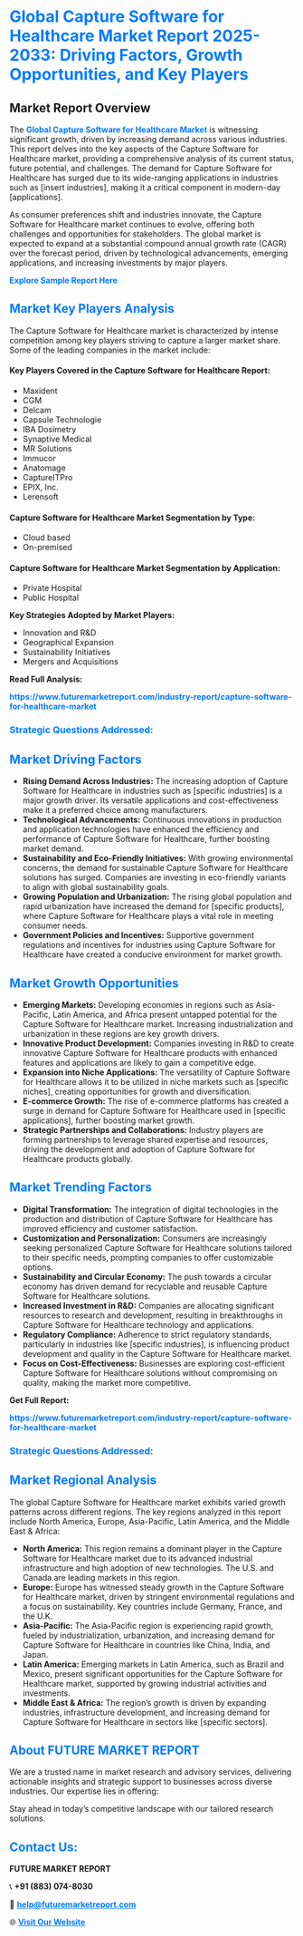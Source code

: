 <h1 style="color: #007BFF;">Global Capture Software for Healthcare Market Report 2025-2033: Driving Factors, Growth Opportunities, and Key Players</h1>

<section id="overview">
<h2>Market Report Overview</h2>
<p>The <a href="https://www.futuremarketreport.com/industry-report/capture-software-for-healthcare-market" style="color: #007BFF; text-decoration: none;"><strong>Global Capture Software for Healthcare Market</strong></a> is witnessing significant growth, driven by increasing demand across various industries. This report delves into the key aspects of the Capture Software for Healthcare market, providing a comprehensive analysis of its current status, future potential, and challenges. The demand for Capture Software for Healthcare has surged due to its wide-ranging applications in industries such as [insert industries], making it a critical component in modern-day [applications].</p>
<p>As consumer preferences shift and industries innovate, the Capture Software for Healthcare market continues to evolve, offering both challenges and opportunities for stakeholders. The global market is expected to expand at a substantial compound annual growth rate (CAGR) over the forecast period, driven by technological advancements, emerging applications, and increasing investments by major players.</p>
</section>

<section id="overview">
<p><a href="https://www.futuremarketreport.com/request-sample/reportId=43557" style="color: #007BFF; text-decoration: none;"><strong>Explore Sample Report Here</strong></a></p>
</section>

<section id="key-players">
<h2 style="color: #007BFF;">Market Key Players Analysis</h2>
<p>The Capture Software for Healthcare market is characterized by intense competition among key players striving to capture a larger market share. Some of the leading companies in the market include:</p>
<h4>Key Players Covered in the Capture Software for Healthcare Report:</h4>
<ul><li>Maxident</li><li>CGM</li><li>Delcam</li><li>Capsule Technologie</li><li>IBA Dosimetry</li><li>Synaptive Medical</li><li>MR Solutions</li><li>Immucor</li><li>Anatomage</li><li>CaptureITPro</li><li>EPIX, Inc.</li><li>Lerensoft</li></ul>
<h4>Capture Software for Healthcare Market Segmentation by Type:</h4>
<ul><li>Cloud based</li><li>On-premised</li></ul>

<h4>Capture Software for Healthcare Market Segmentation by Application:</h4>
<ul><li>Private Hospital</li><li>Public Hospital</li></ul>
<p><strong>Key Strategies Adopted by Market Players:</strong></p>
<ul>
<li>Innovation and R&D</li>
<li>Geographical Expansion</li>
<li>Sustainability Initiatives</li>
<li>Mergers and Acquisitions</li>
</ul>
</section>

<section>
<p><strong>Read Full Analysis: </strong></p><a href="https://www.futuremarketreport.com/industry-report/capture-software-for-healthcare-market" style="color: #007BFF; text-decoration: none;"><strong>https://www.futuremarketreport.com/industry-report/capture-software-for-healthcare-market</strong></a>
<h3 style="color: #007BFF;">Strategic Questions Addressed:</h3>
</section>

<section id="driving-factors">
<h2 style="color: #007BFF;">Market Driving Factors</h2>
<ul>
<li><strong>Rising Demand Across Industries:</strong> The increasing adoption of Capture Software for Healthcare in industries such as [specific industries] is a major growth driver. Its versatile applications and cost-effectiveness make it a preferred choice among manufacturers.</li>
<li><strong>Technological Advancements:</strong> Continuous innovations in production and application technologies have enhanced the efficiency and performance of Capture Software for Healthcare, further boosting market demand.</li>
<li><strong>Sustainability and Eco-Friendly Initiatives:</strong> With growing environmental concerns, the demand for sustainable Capture Software for Healthcare solutions has surged. Companies are investing in eco-friendly variants to align with global sustainability goals.</li>
<li><strong>Growing Population and Urbanization:</strong> The rising global population and rapid urbanization have increased the demand for [specific products], where Capture Software for Healthcare plays a vital role in meeting consumer needs.</li>
<li><strong>Government Policies and Incentives:</strong> Supportive government regulations and incentives for industries using Capture Software for Healthcare have created a conducive environment for market growth.</li>
</ul>
</section>

<section id="growth-opportunities">
<h2 style="color: #007BFF;">Market Growth Opportunities</h2>
<ul>
<li><strong>Emerging Markets:</strong> Developing economies in regions such as Asia-Pacific, Latin America, and Africa present untapped potential for the Capture Software for Healthcare market. Increasing industrialization and urbanization in these regions are key growth drivers.</li>
<li><strong>Innovative Product Development:</strong> Companies investing in R&D to create innovative Capture Software for Healthcare products with enhanced features and applications are likely to gain a competitive edge.</li>
<li><strong>Expansion into Niche Applications:</strong> The versatility of Capture Software for Healthcare allows it to be utilized in niche markets such as [specific niches], creating opportunities for growth and diversification.</li>
<li><strong>E-commerce Growth:</strong> The rise of e-commerce platforms has created a surge in demand for Capture Software for Healthcare used in [specific applications], further boosting market growth.</li>
<li><strong>Strategic Partnerships and Collaborations:</strong> Industry players are forming partnerships to leverage shared expertise and resources, driving the development and adoption of Capture Software for Healthcare products globally.</li>
</ul>
</section>

<section id="trending-factors">
<h2 style="color: #007BFF;">Market Trending Factors</h2>
<ul>
<li><strong>Digital Transformation:</strong> The integration of digital technologies in the production and distribution of Capture Software for Healthcare has improved efficiency and customer satisfaction.</li>
<li><strong>Customization and Personalization:</strong> Consumers are increasingly seeking personalized Capture Software for Healthcare solutions tailored to their specific needs, prompting companies to offer customizable options.</li>
<li><strong>Sustainability and Circular Economy:</strong> The push towards a circular economy has driven demand for recyclable and reusable Capture Software for Healthcare solutions.</li>
<li><strong>Increased Investment in R&D:</strong> Companies are allocating significant resources to research and development, resulting in breakthroughs in Capture Software for Healthcare technology and applications.</li>
<li><strong>Regulatory Compliance:</strong> Adherence to strict regulatory standards, particularly in industries like [specific industries], is influencing product development and quality in the Capture Software for Healthcare market.</li>
<li><strong>Focus on Cost-Effectiveness:</strong> Businesses are exploring cost-efficient Capture Software for Healthcare solutions without compromising on quality, making the market more competitive.</li>
</ul>
</section>

<section>
<p><strong>Get Full Report: </strong></p><a href="https://www.futuremarketreport.com/industry-report/capture-software-for-healthcare-market" style="color: #007BFF; text-decoration: none;"><strong>https://www.futuremarketreport.com/industry-report/capture-software-for-healthcare-market</strong></a>
<h3 style="color: #007BFF;">Strategic Questions Addressed:</h3>
</section>


<section id="regional-analysis">
<h2 style="color: #007BFF;">Market Regional Analysis</h2>
<p>The global Capture Software for Healthcare market exhibits varied growth patterns across different regions. The key regions analyzed in this report include North America, Europe, Asia-Pacific, Latin America, and the Middle East & Africa:</p>
<ul>
<li><strong>North America:</strong> This region remains a dominant player in the Capture Software for Healthcare market due to its advanced industrial infrastructure and high adoption of new technologies. The U.S. and Canada are leading markets in this region.</li>
<li><strong>Europe:</strong> Europe has witnessed steady growth in the Capture Software for Healthcare market, driven by stringent environmental regulations and a focus on sustainability. Key countries include Germany, France, and the U.K.</li>
<li><strong>Asia-Pacific:</strong> The Asia-Pacific region is experiencing rapid growth, fueled by industrialization, urbanization, and increasing demand for Capture Software for Healthcare in countries like China, India, and Japan.</li>
<li><strong>Latin America:</strong> Emerging markets in Latin America, such as Brazil and Mexico, present significant opportunities for the Capture Software for Healthcare market, supported by growing industrial activities and investments.</li>
<li><strong>Middle East & Africa:</strong> The region’s growth is driven by expanding industries, infrastructure development, and increasing demand for Capture Software for Healthcare in sectors like [specific sectors].</li>
</ul>
</section>

<footer>
<h2 style="color: #007BFF;">About FUTURE MARKET REPORT</h2>
<p>We are a trusted name in market research and advisory services, delivering actionable insights and strategic support to businesses across diverse industries. Our expertise lies in offering:</p>

<p>Stay ahead in today’s competitive landscape with our tailored research solutions.</p>

<h2 style="color: #007BFF;">Contact Us:</h2>
<p><strong>FUTURE MARKET REPORT</strong></p>
<p>📞 <strong>+91 (883) 074-8030</strong></p>
<p>📧 <strong><a href="mailto:help@futuremarketreport.com" style="color: #007BFF;">help@futuremarketreport.com</a></strong></p>
<p>🌐 <strong><a href="https://www.futuremarketreport.com/" style="color: #007BFF;">Visit Our Website</a></strong></p>
</footer>